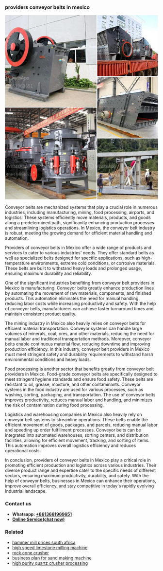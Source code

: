 <h3>providers conveyor belts in mexico</h3><img src='1708587214.jpg' alt=''><p>Conveyor belts are mechanized systems that play a crucial role in numerous industries, including manufacturing, mining, food processing, airports, and logistics. These systems efficiently move materials, products, and goods along a predetermined path, significantly enhancing production processes and streamlining logistics operations. In Mexico, the conveyor belt industry is robust, meeting the growing demand for efficient material handling and automation.</p><p>Providers of conveyor belts in Mexico offer a wide range of products and services to cater to various industries' needs. They offer standard belts as well as specialized belts designed for specific applications, such as high-temperature environments, extreme cold conditions, or corrosive materials. These belts are built to withstand heavy loads and prolonged usage, ensuring maximum durability and reliability.</p><p>One of the significant industries benefiting from conveyor belt providers in Mexico is manufacturing. Conveyor belts greatly enhance production lines by automating the movement of raw materials, components, and finished products. This automation eliminates the need for manual handling, reducing labor costs while increasing productivity and safety. With the help of conveyor belts, manufacturers can achieve faster turnaround times and maintain consistent product quality.</p><p>The mining industry in Mexico also heavily relies on conveyor belts for efficient material transportation. Conveyor systems can handle large volumes of minerals, coal, ores, and other materials, reducing the need for manual labor and traditional transportation methods. Moreover, conveyor belts enable continuous material flow, reducing downtime and improving production efficiency. In this industry, conveyor belt providers in Mexico must meet stringent safety and durability requirements to withstand harsh environmental conditions and heavy loads.</p><p>Food processing is another sector that benefits greatly from conveyor belt providers in Mexico. Food-grade conveyor belts are specifically designed to meet stringent hygiene standards and ensure food safety. These belts are resistant to oil, grease, moisture, and other contaminants. Conveyor systems in the food industry are used for various processes, such as washing, sorting, packaging, and transportation. The use of conveyor belts improves productivity, reduces manual labor and handling, and minimizes the risk of contamination during food processing.</p><p>Logistics and warehousing companies in Mexico also heavily rely on conveyor belt systems to streamline operations. These belts enable the efficient movement of goods, packages, and parcels, reducing manual labor and speeding up order fulfillment processes. Conveyor belts can be integrated into automated warehouses, sorting centers, and distribution facilities, allowing for efficient movement, tracking, and sorting of items. This automation improves overall logistics efficiency and reduces operational costs.</p><p>In conclusion, providers of conveyor belts in Mexico play a critical role in promoting efficient production and logistics across various industries. Their diverse product range and expertise cater to the specific needs of different sectors, ensuring maximum productivity, durability, and safety. With the help of conveyor belts, businesses in Mexico can enhance their operations, improve overall efficiency, and stay competitive in today's rapidly evolving industrial landscape.</p><h3>Contact us</h3><ul><li><strong>Whatsapp:&nbsp;<a href="https://wa.me/8613661969651">+8613661969651</a></strong></li><li><a href="https://swt.shibang-china.com/?git&amp;zhl&amp;providers conveyor belts in mexico"><strong>Online Service(chat now)</strong></a></li></ul><h3>Related</h3><ul><li><a href='hammer mill prices south africa.md'>hammer mill prices south africa</a></li><li><a href='high speed limestone milling machine.md'>high speed limestone milling machine</a></li><li><a href='rock cone crusher.md'>rock cone crusher</a></li><li><a href='business plan for sand making machine.md'>business plan for sand making machine</a></li><li><a href='high purity quartz crusher processing.md'>high purity quartz crusher processing</a></li></ul>